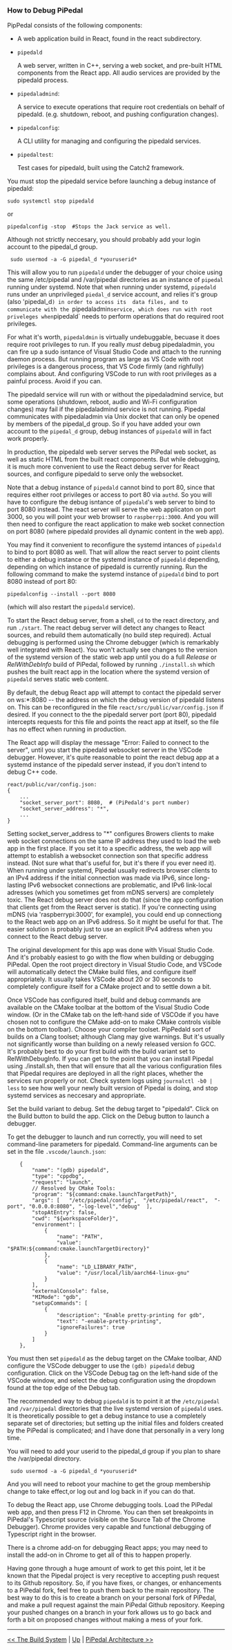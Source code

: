 ### How to Debug PiPedal

PipPedal consists of the following components:

*    A web application build in React, found in the react subdirectory.

*   `pipedald`

    A web server, written in C++, serving a web socket, and pre-built HTML components from the React app.
    All audio services are provided by the pipedald process.

*   `pipedaladmind`: 

    A service to execute operations that require root credentials on behalf of pipedald. (e.g. shutdown, reboot,
    and pushing configuration changes).

*   `pipedalconfig`: 

    A CLI utility for managing and configuring the pipedald services.
     
*   `pipedaltest`: 

    Test cases for pipedald, built using the Catch2 framework.


You must stop the pipedald service before launching a debug instance of pipedald:

    sudo systemctl stop pipedald

or

    pipedalconfig -stop  #Stops the Jack service as well.

Although not strictly neccesary, you should probably add your login account to the pipedal_d group.
     
     sudo usermod -a -G pipedal_d *youruserid*

This will allow you to run `pipedald` under the debugger of your choice using the 
same /etc/pipedal and /var/pipedal directories as an instance of  `pipedal` running
under systemd. Note that when running under systemd, `pipedald` runs under an unprivileged 
`piedal_d` service account, and relies it's group (also 'pipedal_d`) in order to access its 
data files, and to communicate with the `pipedaladmin` service, which does run with root 
priveleges when `pipedald` needs to perform operations that do required root privileges. 

For what it's worth, `pipedaldmin` is virtually undebuggable, becuase it does require root privileges to run.
If you really _must_ debug pipedaladmin, you can fire up a sudo isntance of Visual Studio Code 
and attach to the running daemon process. But running  program as large as VS Code with root privileges
is a dangerous process, that VS Code firmly (and righfully) complains about. And configuring 
VSCode to run with root privileges as a painful process. Avoid if you can.

The pipedald service will run with or without the pipedaladmind service, but some operations (shutdown, reboot,
audio and Wi-Fi configuration changes) may fail if the pipedaladmind service is not running. Pipedal communicates 
with pipedaladmin via Unix docket that can only be opened by members of the pipedal_d group. So if you have 
added your own account to the `pipedal_d` group, debug instances of `pipedald` will in fact work properly.

In production, the pipedald web server serves the PiPedal web socket, as well as static HTML from the  built 
react components. But while debugging, it is much more convenient to use the React debug server for 
React sources, and configure pipedald to serve only the websocket. 

Note that a debug instance of `pipedald` cannot bind to port 80, since that requires either root privileges or 
access to port 80 via `authd`. So you will have to configure the debug isntance of `pipedald`'s web server to 
bind to port 8080 instead. The react server will serve the web applicaton on port 3000, so you will point your web 
browser to `raspberrpi:3000`. And you will then need to configure the react application to make web socket 
connection on port 8080 (where pipedald provides all dynamic content in the web app).

You may find it convenient to reconfigure the systemd intances of `pipedald` to bind to port 8080 as well. 
That will allow the react server to point clients to either a debug instance or the systemd instance of `pipedald`
depending, depending on which instance of pipedald is currently running. Run the following command to 
make the systemd instance of `pipedald` bind to port 8080 instead of port 80:

    pipedalconfig --install --port 8080

(which will also restart the `pipedald` service).

To start the React debug server, from a shell, `cd` to the react directory, and run `./start`. The react debug 
server will detect any changes to React sources, and rebuild them automatically (no build step required). 
Actual debugging is performed using the Chrome debugger (which is remarkably well integrated with React). 
You won't actually see changes to the version of the systemd version of the static web app until you 
do a full _Release_ or _RelWithDebInfo_ build of PiPedal, followed by running `./install.sh` which pushes 
the built react app in the location where the systemd version of `pipedald` serves static web content. 

By default, the debug React app will attempt to contact the pipedald server on ws:*:8080 -- the address on which
the debug version of pipedald listens on. This can be reconfigured 
in the file `react/src/public/var/config.json` if desired. If you connect to the the pipedald server port (port 80), pipedald intercepts requests for this file and  points the react app at itself, so the file has no effect when running in production. 

The React app will display the message "Error: Failed to connect to the server", until you start the pipedald websocket server in the VSCode debugger. However, it's quite reasonable to point the react debug app at a systemd instance of the pipedald server instead, if you don't intend to debug C++ code.

    react/public/var/config.json: 
    {
        ...
        "socket_server_port": 8080,  # (PiPedald's port number)
        "socket_server_address": "*",
        ...
    }

Setting socket_server_address to "*" configures Browers clients to make web socket connections on the same 
IP address they used to load the web app in the first place. If you set it to a specific address, the web app 
will attempt to establish a websocket connection son that specific address instead. (Not sure what that's useful
 for, but it's there if you ever need it). When running under systemd, Pipedal usually redirects browser clients 
 to an IPv4 address if the initial connection was made via IPv6, since long-lasting IPv6 websocket connections 
 are problematic, and IPv6 link-local adresses (which you sometimes get from mDNS servers) are completely toxic. 
 The React debug server does not do that (since the app configuration that clients get from the 
 React server is static). If you're connecting using mDNS (via 'raspberrypi:3000', for example), you could 
 end up connectiong to the React web app on an IPv6 address. So it might be useful for that. The easier solution 
 is probably just to use an explicit IPv4 address when you connect to the React debug server.

The original development for this app was done with Visual Studio Code. And it's probably easiest to go with the flow when building 
or debugging PiPedal. Open the root project directory in Visual Studio Code, and VSCode will automatically detect the CMake build 
files, and configure itself appropriately. It usually takes VSCode about 20 or 30 seconds to completely configure itself for a CMake project
and to settle down a bit. 

Once VSCode has configured itself, build and debug commands are available on the CMake toolbar at the 
bottom of the Visual Studio Code window. (Or in the CMake tab on the left-hand side of VSCOde if you have 
chosen not to configure the CMake add-on to make CMake controls visible on the bottom toolbar). 
Choose your compiler toolset. PipPedald sort of builds on a Clang toolset; although Clang may give warnings. But it's usually 
not significantly worse than building on a newly released version fo GCC.  It's probably best to do your first build with the build
variant set to RelWithDebugInfo. If you can get to the point that you can install Pipedal using ./install.sh, then that will 
ensure that all the various configuration files that Pipedal requires are deployed in all the right places, whether the services 
run properly or not. Check system logs using `journalctl -b0 | less` to see how well your newly built version of 
Pipedal is doing, and stop systemd services as neccesary and appropriate. 


Set the build variant to debug. Set the debug target to "pipedald".  Click on the Build button to build the app. Click on the Debug button to launch a debugger.

To get the debugger to launch and run correctly, you will need to set command-line parameters for pipedald. 
Command-line arguments can be set in the file `.vscode/launch.json`: 

        {
            "name": "(gdb) pipedald",
            "type": "cppdbg",
            "request": "launch",
            // Resolved by CMake Tools:
            "program": "${command:cmake.launchTargetPath}",
            "args": [   "/etc/pipedal/config",  "/etc/pipedal/react",  "-port", "0.0.0.0:8080", "-log-level","debug"  ],
            "stopAtEntry": false,
            "cwd": "${workspaceFolder}",
            "environment": [
                {
                    "name": "PATH",
                    "value": "$PATH:${command:cmake.launchTargetDirectory}"
                },
                {
                    "name": "LD_LIBRARY_PATH",
                    "value": "/usr/local/lib/aarch64-linux-gnu"
                }
            ],
            "externalConsole": false,
            "MIMode": "gdb",
            "setupCommands": [
                {
                    "description": "Enable pretty-printing for gdb",
                    "text": "-enable-pretty-printing",
                    "ignoreFailures": true
                }
            ]
        },

You must then set `pipedald` as the debug target on the CMake toolbar, AND configure the VSCode debugger 
to use the  `(gdb) pipedald` debug configuration. Click on the VSCode Debug tag on the left-hand side of the VSCode
window, and select the debug configuration using the dropdown found at the top edge of the Debug tab. 

The recommended way to debug `pipedald` is to point it at the `/etc/pipedal` and `/var/pipedal` directories 
that the live systemd version of `pipedald` uses. It is theoretically possible to get a debug instance to use 
a completely separate set of directories; but setting up the initial files and folders created by the PiPedal 
is complicated; and I have done that personally in a very long time. 


You will need to add your userid to the pipedal_d group if you plan to share the /var/pipedal directory. 
     
     sudo usermod -a -G pipedal_d *youruserid*

And you will need to reboot your machine to get the group membership change to take effect,or log out and log back
in if you can do that.

To debug the React app, use Chrome debugging tools. Load the PiPedal web app, and then press F12 in Chrome. You can 
then set breakpoints in PiPedal's Typescript source (visible on the Source Tab of the Chrome Debugger). Chrome provides 
very capable and functional debugging of Typescript right in the browser. 

There is a chrome add-on for debugging React apps; you may need to install the add-on in Chrome to get all of 
this to happen properly.

Having gone through a huge amount of work to get this point, let it be known that the Pipedal project is 
very receptive to accepting push request to its Github repository. So, if you have fixes, or changes, or enhancements
to a PiPedal fork, feel free to push them back to the main repository. The best way to do this is to create a branch on 
your personal fork of PiPedal, and make a pull request against the main PiPedal Github repository. Keeping your pushed changes
on a branch in your fork allows us to go back and forth a bit on proposed changes without making a mess of your fork. 


-----

[<< The Build System](TheBuildSystem.md) | [Up](Documentation.md)  | [PiPedal Architecture >>](Architecture.md)
